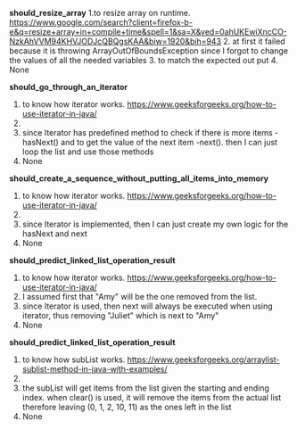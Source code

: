 **should_resize_array**
1.to resize array on runtime. https://www.google.com/search?client=firefox-b-e&q=resize+array+in+compile+time&spell=1&sa=X&ved=0ahUKEwiXncCO-NzkAhVVM94KHVJODJcQBQgsKAA&biw=1920&bih=943
2. at first it failed because it is throwing ArrayOutOfBoundsException since I forgot to change the values of all the needed variables 
3. to match the expected out put
4. None

**should_go_through_an_iterator**
1. to know how iterator works. https://www.geeksforgeeks.org/how-to-use-iterator-in-java/
2. 
3. since Iterator has predefined method to check if there is more items -hasNext() and to get the value of the next item -next(). then I can just loop the list and use those methods
4. None

**should_create_a_sequence_without_putting_all_items_into_memory**
1. to know how iterator works. https://www.geeksforgeeks.org/how-to-use-iterator-in-java/
2. 
3. since Iterator is implemented, then I can just create my own logic for the hasNext and next
4. None

**should_predict_linked_list_operation_result**
  1. to know how iterator works. https://www.geeksforgeeks.org/how-to-use-iterator-in-java/
  2. I assumed first that "Amy" will be the one removed from the list.
  3. since Iterator is used, then next will always be executed when using iterator, thus removing "Juliet" which is next to "Amy"
  4. None
  
  **should_predict_linked_list_operation_result**
1. to know how subList works. https://www.geeksforgeeks.org/arraylist-sublist-method-in-java-with-examples/
2. 
3. the subList will get items from the list given the starting and ending index. when clear() is used, it will remove the items from the actual list therefore leaving (0, 1, 2, 10, 11) as the ones left in the list
4. None

  
